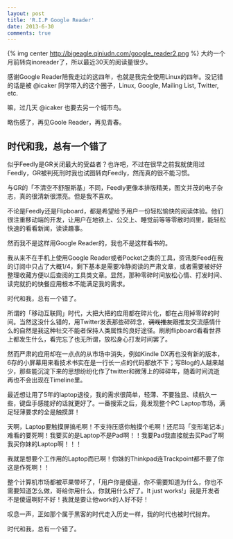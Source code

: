 ```yaml
---
layout: post
title: 'R.I.P Google Reader'
date: 2013-6-30
comments: true
---
```

{% img center http://bigeagle.qiniudn.com/google_reader2.png %}
大约一个月前转向inoreader了，所以最近30天的阅读量很少。

感谢Google Reader陪我走过的这四年，也就是我完全使用Linux的四年。没记错的话是被 @icaker 同学带入的这个圈子，Linux, Google, Mailing List, Twitter, etc. 

嘛，过几天 @icaker 也要去另一个城市鸟。

略伤感了，再见Goole Reader，再见青春。

## 时代和我，总有一个错了

似乎Feedly是GR关闭最大的受益者？也许吧，不过在很早之前我就使用过Feedly，GR被判死刑时我也试图转向Feedly，然而真的很不能习惯。

与GR的「不清空不舒服斯基」不同，Feedly更像本排版精美，图文并茂的电子杂志，真的很清新很漂亮。但是我不喜欢。

不论是Feedly还是Flipboard，都是希望给予用户一份轻松愉快的阅读体验。他们很注重移动端的开发，让用户在地铁上、公交上、睡觉前等等零散时间里，能轻松快速的看看新闻，读读趣事。

然而我不是这样用Google Reader的，我也不是这样看书的。

我从来不在手机上使用Google Reader或者Pocket之类的工具，资讯类Feed在我的订阅中只占了大概1/4，剩下基本是需要冷静阅读的严肃文章，或者需要被好好整理收藏方便以后查阅的工具类文章。显然，那种零碎时间放松心情、打发时间、读完就扔的快餐应用根本不能满足我的需求。

时代和我，总有一个错了。

所谓的「移动互联网」时代，大把大把的应用都在碎片化，都在占用掉零碎的时间。当然这没什么错的，用Twitter发表那些碎碎念，<del>调戏推友</del>跟推友交流感情什么的自然是我这种社交不能者保持人类属性的良好途径。刷刷flipboard看看世界上都发生什么，看完忘了也无所谓，放松身心打发时间罢了。

然而严肃的应用却在一点点的从市场中消失，例如Kindle DX再也没有新的版本，6存的小屏幕用来看技术书实在是一行长一点的代码都放不下；写Blog的人越来越少，那些能沉淀下来的思想纷纷化作了twitter和微薄上的碎碎年，随着时间流逝再也不会出现在Timeline里。

最近想让用了5年的laptop退役，我的需求很简单，轻薄、不要独显、续航久一些，键盘手感能好的话就更好了。一番搜索之后，竟发现整个PC Laptop市场，满足轻薄要求的全是触摸屏！

天啊，Laptop要触摸屏搞毛啊！不支持压感你触摸个毛啊！还尼玛「变形笔记本」难看的要死啊！我要买的是Laptop不是Pad啊！！我要Pad我直接就去买Pad了啊我买你妹的Laptop啊！！！

我就是想要个工作用的Laptop而已啊！你妹的Thinkpad连Trackpoint都不要了你这是作死啊！！

整个计算机市场都被苹果带坏了，「用户你是傻逼，你不需要知道为什么，你也不需要知道怎么做，哥给你用什么，你就用什么好了。It just works!」我是开发者不是傻逼啊好不好！我就是要让他work的人好不好！

叹息一声，正如那个属于黑客的时代走入历史一样，我的时代也被时代抛弃。

时代和我，总有一个错了。
